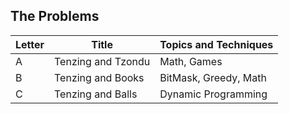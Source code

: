 ## The Problems

|  Letter | Title                     | Topics and Techniques                          |
|---------|---------------------------|-----------------------------|
|  A | Tenzing and Tzondu              | Math, Games                        |
|  B | Tenzing and Books                 |BitMask, Greedy, Math                        |
|  C | Tenzing and Balls         |Dynamic Programming                     |
